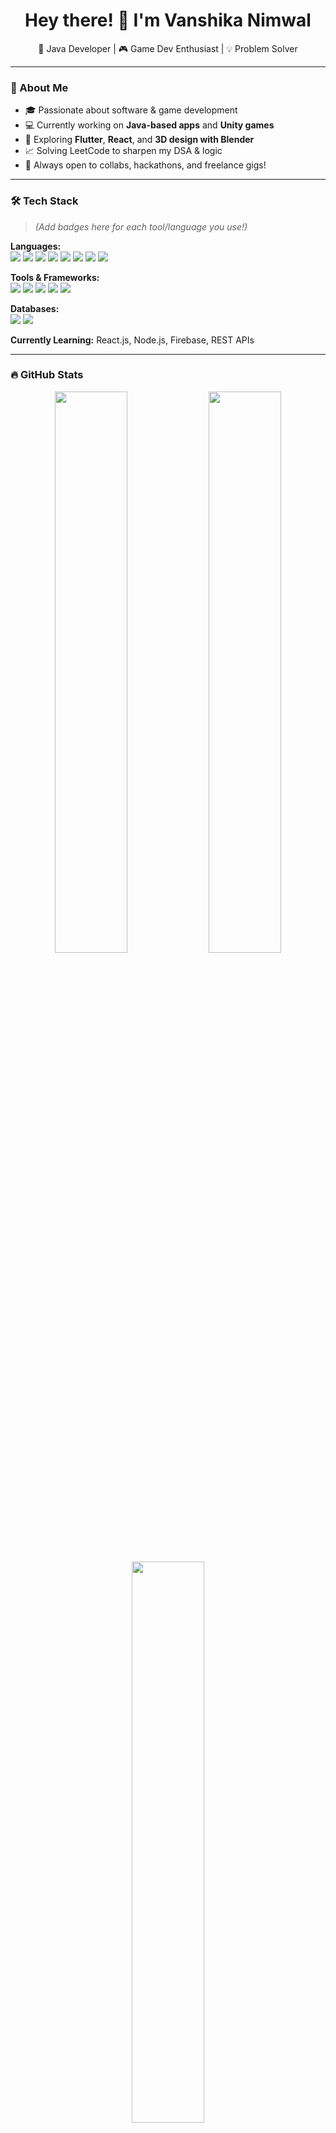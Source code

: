<h1 align="center">Hey there! 👋 I'm Vanshika Nimwal</h1>

<p align="center">
  🚀 Java Developer | 🎮 Game Dev Enthusiast | 💡 Problem Solver  
</p>

---

### 🌟 About Me

- 🎓 Passionate about software & game development  
- 💻 Currently working on **Java-based apps** and **Unity games**  
- 🧠 Exploring **Flutter**, **React**, and **3D design with Blender**  
- 📈 Solving LeetCode to sharpen my DSA & logic  
- 💬 Always open to collabs, hackathons, and freelance gigs!

---

### 🛠 Tech Stack

> _(Add badges here for each tool/language you use!)_

**Languages:**  
<img src="https://img.shields.io/badge/Java-ED8B00?style=for-the-badge&logo=java&logoColor=white"/> <img src="https://img.shields.io/badge/Python-3776AB?style=for-the-badge&logo=python&logoColor=white"/> <img src="https://img.shields.io/badge/C%23-239120?style=for-the-badge&logo=c-sharp&logoColor=white"/> <img src="https://img.shields.io/badge/Dart-0175C2?style=for-the-badge&logo=dart&logoColor=white"/> <img src="https://img.shields.io/badge/C-00599C?style=for-the-badge&logo=c&logoColor=white"/> <img src="https://img.shields.io/badge/HTML5-E34F26?style=for-the-badge&logo=html5&logoColor=white"/> <img src="https://img.shields.io/badge/CSS3-1572B6?style=for-the-badge&logo=css3&logoColor=white"/> <img src="https://img.shields.io/badge/JavaScript-F7DF1E?style=for-the-badge&logo=javascript&logoColor=black"/>

**Tools & Frameworks:**  
<img src="https://img.shields.io/badge/Unity-100000?style=for-the-badge&logo=unity&logoColor=white"/> <img src="https://img.shields.io/badge/Flutter-02569B?style=for-the-badge&logo=flutter&logoColor=white"/> <img src="https://img.shields.io/badge/Blender-F5792A?style=for-the-badge&logo=blender&logoColor=white"/> <img src="https://img.shields.io/badge/Git-F05032?style=for-the-badge&logo=git&logoColor=white"/> <img src="https://img.shields.io/badge/GitHub-181717?style=for-the-badge&logo=github&logoColor=white"/>

**Databases:**  
<img src="https://img.shields.io/badge/SQL-4479A1?style=for-the-badge&logo=postgresql&logoColor=white"/> <img src="https://img.shields.io/badge/MongoDB-47A248?style=for-the-badge&logo=mongodb&logoColor=white"/>

**Currently Learning:** React.js, Node.js, Firebase, REST APIs

---

### 🔥 GitHub Stats

<div align="center">
  <img src="https://github-readme-stats.vercel.app/api?username=vanshikanimwal05&show_icons=true&theme=radical" width="48%"/>
  <img src="https://github-readme-streak-stats.herokuapp.com/?user=vanshikanimwal05&theme=radical" width="48%"/>
  <br />
  <img src="https://github-readme-stats.vercel.app/api/top-langs/?username=vanshikanimwal05&layout=compact&theme=radical" width="48%"/>
</div>

---

### 📊 Most Used Languages

- **Java:** 75% 💥  
- **Python:** 10% 🐍  
- **C#:** 10% 🎮  
- **Others:** 5% ⚡

---

### 🧠 LeetCode Stats

<div align="center">
  <img src="https://leetcard.jacoblin.cool/vanni2005?theme=dark&font=Raleway" width="60%"/>
</div>

#### 📈 Problem Breakdown:
- 🟩 **Easy:** 49 / 871
- 🟨 **Medium:** 35 / 1821
- 🟥 **Hard:** 0 / 819
- ✅ **Total Solved:** 84 / 3511

> 📊 Acceptance Rate: 93.3% — 🏆 Ranked better than **72.9%** of users!

---

### 🎯 Fun Facts

- 🍩 I once made a donut in Blender and it looked *delicious*  
- 🧩 I love solving logic puzzles and brain teasers  
- 🌱 Always learning something new every week!

---

### 📫 Let's Connect!

[![Instagram](https://img.shields.io/badge/Instagram-E4405F?style=for-the-badge&logo=instagram&logoColor=white)](https://www.instagram.com/vanshikanimwal?igsh=NmFvcjY3dXpkN2dr)  
[![X](https://img.shields.io/badge/X-1DA1F2?style=for-the-badge&logo=twitter&logoColor=white)](https://x.com/Vanshikanimwal?t=HyM32F94jeFhebQZuYcf9g&s=08)  
[![LinkedIn](https://img.shields.io/badge/LinkedIn-blue?style=for-the-badge&logo=linkedin)](https://www.linkedin.com/in/vanshika-nimwal-90ab24314)  
[![LeetCode](https://img.shields.io/badge/LeetCode-FFA116?style=for-the-badge&logo=leetcode&logoColor=black)](https://leetcode.com/u/vanni2005/)  
[![HackerRank](https://img.shields.io/badge/HackerRank-2EC866?style=for-the-badge&logo=hackerrank&logoColor=white)](https://www.hackerrank.com/profile/vanshikanimwal21)

---

_Thanks for stopping by! ⭐ Let's build something amazing together!_
